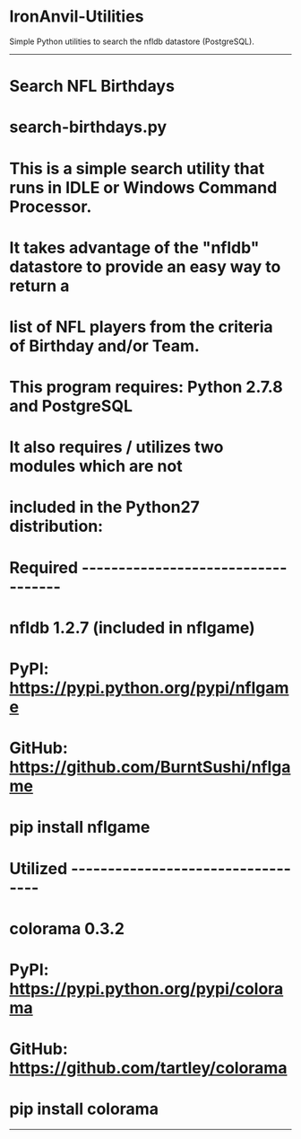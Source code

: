 IronAnvil-Utilities
===================

Simple Python utilities to search the nfldb datastore (PostgreSQL).


---------------------------------------------------------------------------------
# Search NFL Birthdays
# search-birthdays.py

# This is a simple search utility that runs in IDLE or Windows Command Processor.
# It takes advantage of the "nfldb" datastore to provide an easy way to return a
# list of NFL players from the criteria of Birthday and/or Team. 

# This program requires: Python 2.7.8 and PostgreSQL

# It also requires / utilizes two modules which are not
# included in the Python27 distribution:

# Required -----------------------------------
# nfldb 1.2.7 (included in nflgame)
# PyPI: https://pypi.python.org/pypi/nflgame
# GitHub: https://github.com/BurntSushi/nflgame
# pip install nflgame

# Utilized ----------------------------------
# colorama 0.3.2
# PyPI: https://pypi.python.org/pypi/colorama
# GitHub: https://github.com/tartley/colorama
# pip install colorama
----------------------------------------------------------------------------------
